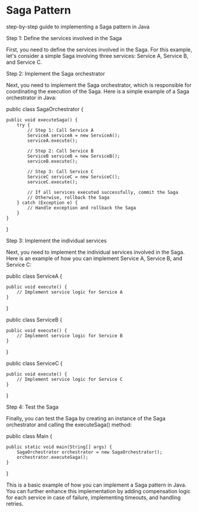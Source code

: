 # Saga Pattern 
step-by-step guide to implementing a Saga pattern in Java

Step 1: Define the services involved in the Saga

First, you need to define the services involved in the Saga. For this example, let's consider a simple Saga involving three services: Service A, Service B, and Service C.

Step 2: Implement the Saga orchestrator

Next, you need to implement the Saga orchestrator, which is responsible for coordinating the execution of the Saga. Here is a simple example of a Saga orchestrator in Java:

public class SagaOrchestrator {
    
    public void executeSaga() {
        try {
            // Step 1: Call Service A
            ServiceA serviceA = new ServiceA();
            serviceA.execute();
            
            // Step 2: Call Service B
            ServiceB serviceB = new ServiceB();
            serviceB.execute();
            
            // Step 3: Call Service C
            ServiceC serviceC = new ServiceC();
            serviceC.execute();
            
            // If all services executed successfully, commit the Saga
            // Otherwise, rollback the Saga
        } catch (Exception e) {
            // Handle exception and rollback the Saga
        }
    }
}


Step 3: Implement the individual services

Next, you need to implement the individual services involved in the Saga. Here is an example of how you can implement Service A, Service B, and Service C:


public class ServiceA {
    
    public void execute() {
        // Implement service logic for Service A
    }
}

public class ServiceB {
    
    public void execute() {
        // Implement service logic for Service B
    }
}

public class ServiceC {
    
    public void execute() {
        // Implement service logic for Service C
    }
}



Step 4: Test the Saga

Finally, you can test the Saga by creating an instance of the Saga orchestrator and calling the executeSaga() method:


public class Main {
    
    public static void main(String[] args) {
        SagaOrchestrator orchestrator = new SagaOrchestrator();
        orchestrator.executeSaga();
    }
}

This is a basic example of how you can implement a Saga pattern in Java. You can further enhance this implementation by adding compensation logic for each service in case of failure, implementing timeouts, and handling retries.
